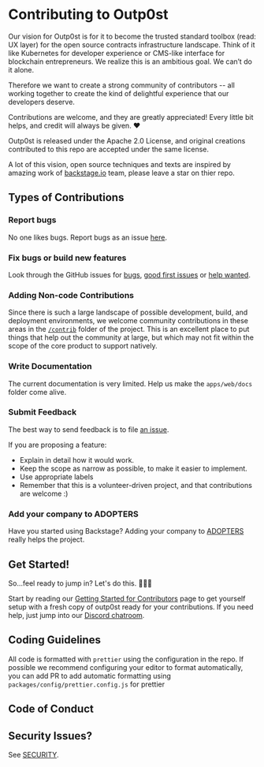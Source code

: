 # Contributing to Outp0st

Our vision for Outp0st is for it to become the trusted standard toolbox (read: UX layer) for the open source contracts infrastructure landscape. Think of it like Kubernetes for developer experience or CMS-like interface for blockchain entrepreneurs. We realize this is an ambitious goal. We can’t do it alone.

Therefore we want to create a strong community of contributors -- all working together to create the kind of delightful experience that our developers deserve.

Contributions are welcome, and they are greatly appreciated! Every little bit helps, and credit will always be given. ❤️

Outp0st is released under the Apache 2.0 License, and original creations contributed to this repo are accepted under the same license.

A lot of this vision, open source techniques and texts are inspired by amazing work of [backstage.io](https://backstage.io) team, please leave a star on thier repo.

## Types of Contributions

### Report bugs

No one likes bugs. Report bugs as an issue [here](https://github.com/genolis/outp0st/issues/new?template=bug_template.md).

### Fix bugs or build new features

Look through the GitHub issues for [bugs](https://github.com/genolis/outp0st/labels/bugs), [good first issues](https://github.com/genolis/outp0st/labels/good%20first%20issue) or [help wanted](https://github.com/genolis/outp0st/labels/help%20wanted).


### Adding Non-code Contributions

Since there is such a large landscape of possible development, build, and deployment environments, we welcome community contributions in these areas in the [`/contrib`](https://github.com/genolis/Outp0st/tree/main/contrib) folder of the project. This is an excellent place to put things that help out the community at large, but which may not fit within the scope of the core product to support natively. 

### Write Documentation

The current documentation is very limited. Help us make the `apps/web/docs` folder come alive.


### Submit Feedback

The best way to send feedback is to file [an issue](https://github.com/genolis/outp0st/issues).

If you are proposing a feature:

- Explain in detail how it would work.
- Keep the scope as narrow as possible, to make it easier to implement.
- Use appropriate labels
- Remember that this is a volunteer-driven project, and that contributions
  are welcome :)

### Add your company to ADOPTERS

Have you started using Backstage? Adding your company to [ADOPTERS](ADOPTERS.md) really helps the project.

## Get Started!

So...feel ready to jump in? Let's do this. 👏🏻💯

Start by reading our [Getting Started for Contributors](https://outp0st.io/docs/contrib/getting-started) page to get yourself setup with a fresh copy of outp0st ready for your contributions. If you need help, just jump into our [Discord chatroom](https://discord.gg/CQjDUyBz).

## Coding Guidelines

All code is formatted with `prettier` using the configuration in the repo. If possible we recommend configuring your editor to format automatically, you can add PR to add automatic formatting using `packages/config/prettier.config.js` for prettier

## Code of Conduct

[code-of-conduct]: https://github.com/genolis/outp0st/blob/main/CODE_OF_CONDUCT.md

## Security Issues?

See [SECURITY](SECURITY.md).